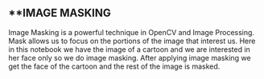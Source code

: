 ## **IMAGE MASKING

Image Masking is a powerful technique in OpenCV and Image Processing. Mask allows us to focus on the portions of the image that interest us. Here in this notebook we have the image of a cartoon and we are interested in her face only so we do image masking. After applying image masking we get the face of the cartoon and the rest of the image is masked.



